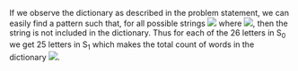 If we observe the dictionary as described in the problem statement, we can easily find a pattern such that, for all possible strings ![](https://latex.codecogs.com/svg.image?s) where ![](https://latex.codecogs.com/svg.image?s_{0}&space;=&space;s_{1}), then the string is not included in the dictionary. Thus for each of the 26 letters in 
S<sub>0</sub> we get 25 letters in S<sub>1</sub> which makes the total count of words in the dictionary ![](https://latex.codecogs.com/svg.image?25&space;\times&space;26&space;=&space;650).
